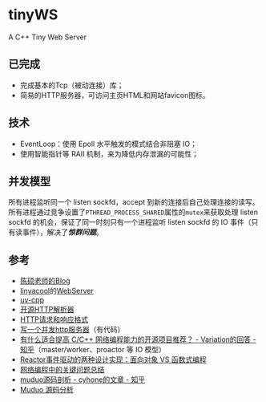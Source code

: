 # tinyWS
A C++ Tiny Web Server

## 已完成

- 完成基本的Tcp（被动连接）库；
- 简易的HTTP服务器，可访问主页HTML和网站favicon图标。

## 技术

- EventLoop：使用 Epoll 水平触发的模式结合非阻塞 IO；
- 使用智能指针等 RAII 机制，来为降低内存泄漏的可能性；

## 并发模型

所有进程监听同一个 listen sockfd，accept 到新的连接后自己处理连接的读写。所有进程通过竞争设置了`PTHREAD_PROCESS_SHARED`属性的`mutex`来获取处理 listen sockfd 的机会，保证了同一时刻只有一个进程监听 listen sockfd 的 IO 事件（只有读事件），解决了***惊群问题***。





## 参考

- [陈硕老师的Blog](http://www.cppblog.com/solstice/)
- [linyacool](https://github.com/linyacool)的[WebServer](https://github.com/linyacool/WebServer)
- [uv-cpp](https://github.com/wlgq2/uv-cpp)
- [开源HTTP解析器](https://www.cnblogs.com/arnoldlu/p/6497837.html)
- [HTTP请求和响应格式](https://www.cnblogs.com/yaozhongxiao/archive/2013/03/02/2940252.html)
- [写一个并发http服务器](https://zhuanlan.zhihu.com/p/23336565)（有代码）
- [有什么适合提高 C/C++ 网络编程能力的开源项目推荐？ - Variation的回答 - 知乎](https://www.zhihu.com/question/20124494/answer/733016078)（master/worker、proactor 等 IO 模型）
- [Reactor事件驱动的两种设计实现：面向对象 VS 函数式编程](http://www.cnblogs.com/me115/p/5088914.html)
- [网络编程中的关键问题总结](https://www.cnblogs.com/me115/p/5092091.html)
- [muduo源码剖析 - cyhone的文章 - 知乎](https://zhuanlan.zhihu.com/p/85101271)
- [Muduo 源码分析](https://youjiali1995.github.io/network/muduo/)